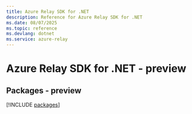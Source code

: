 ```yaml
---
title: Azure Relay SDK for .NET
description: Reference for Azure Relay SDK for .NET
ms.date: 08/07/2025
ms.topic: reference
ms.devlang: dotnet
ms.service: azure-relay
---
```

# Azure Relay SDK for .NET - preview
## Packages - preview
[!INCLUDE [packages](relay-index.md)]